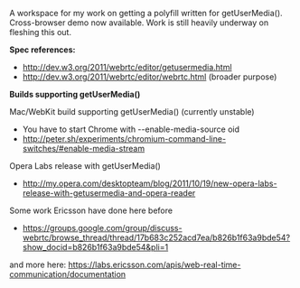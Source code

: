 A workspace for my work on getting a polyfill written for getUserMedia(). Cross-browser demo now available. Work is still heavily underway on fleshing this out. 

**Spec references:**

* http://dev.w3.org/2011/webrtc/editor/getusermedia.html
* http://dev.w3.org/2011/webrtc/editor/webrtc.html (broader purpose)


**Builds supporting getUserMedia()**

Mac/WebKit build supporting getUserMedia() (currently unstable) 
* You have to start Chrome with --enable-media-source oid
* http://peter.sh/experiments/chromium-command-line-switches/#enable-media-stream

Opera Labs release with getUserMedia()
* http://my.opera.com/desktopteam/blog/2011/10/19/new-opera-labs-release-with-getusermedia-and-opera-reader

Some work Ericsson have done here before
* https://groups.google.com/group/discuss-webrtc/browse_thread/thread/17b683c252acd7ea/b826b1f63a9bde54?show_docid=b826b1f63a9bde54&pli=1

and more here: https://labs.ericsson.com/apis/web-real-time-communication/documentation

